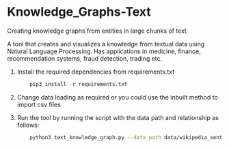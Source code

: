 # Knowledge_Graphs-Text

Creating knowledge graphs from entities in large chunks of text

A tool that creates and visualizes a knowledge from textual data using Natural Language Processing. Has applications in medicine, finance, recommendation systems, fraud detection, trading etc.

1. Install the required dependencies from requirements.txt
    ```python
        pip3 install -r requirements.txt
    ```
2. Change data loading as required or you could use the inbuilt method to import csv files

3. Run the tool by running the script with the data path and relationship as follows:
    ```bash
        python3 text_knowledge_graph.py --data_path data/wikipedia_sentences.csv --relationship includes
    ```